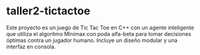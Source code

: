 # taller2-tictactoe
Este proyecto es un juego de Tic Tac Toe en C++ con un agente inteligente que utiliza el algoritmo Minimax con poda alfa-beta para tomar decisiones óptimas contra un jugador humano. Incluye un diseño modular y una interfaz en consola.
